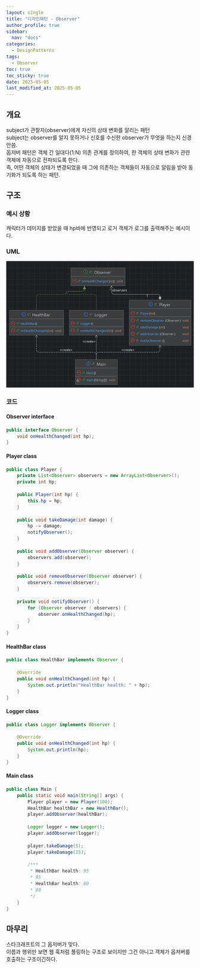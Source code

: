 ```yaml
---
layout: single
title: "디자인패턴 - Observer"
author_profile: true
sidebar:
  nav: "docs"
categories: 
  - DesignPatterns
tags:
  - Observer
toc: true
toc_sticky: true
date: 2025-05-05
last_modified_at: 2025-05-05
---
```


## 개요
subject가 관찰자(observer)에게 자신의 상태 변화를 알리는 패턴  
subject는 observer를 알지 못하거나 신호를 수신한 observer가 무엇을 하는지 신경 안씀.  
옵저버 패턴은 객체 간 일대다(1:N) 의존 관계를 정의하여, 한 객체의 상태 변화가 관련 객체에 자동으로 전파되도록 한다.  
즉, 어떤 객체의 상태가 변경되었을 때 그에 의존하는 객체들이 자동으로 알림을 받아 동기화가 되도록 하는 패턴.

## 구조
### 예시 상황
캐릭터가 데미지를 받았을 때 hp바에 반영되고 로거 객체가 로그를 출력해주는 예시이다.

### UML
![image](../../../images/design/design-pattern/design-pattern_observer.PNG)

### 코드
#### Observer interface
```java
public interface Observer {
    void onHealthChanged(int hp);
}
```

#### Player class
```java
public class Player {
    private List<Observer> observers = new ArrayList<Observer>();
    private int hp;

    public Player(int hp) {
        this.hp = hp;
    }

    public void takeDamage(int damage) {
        hp -= damage;
        notifyObserver();
    }

    public void addObserver(Observer observer) {
        observers.add(observer);
    }

    public void removeObserver(Observer observer) {
        observers.remove(observer);
    }

    private void notifyObserver() {
        for (Observer observer : observers) {
            observer.onHealthChanged(hp);
        }
    }
}
```

#### HealthBar class
```java
public class HealthBar implements Observer {

    @Override
    public void onHealthChanged(int hp) {
        System.out.println("HealthBar health: " + hp);
    }
}
```

#### Logger class
```java
public class Logger implements Observer {

    @Override
    public void onHealthChanged(int hp) {
        System.out.println(hp);
    }
}
```

#### Main class
```java
public class Main {
    public static void main(String[] args) {
        Player player = new Player(100);
        HealthBar healthBar = new HealthBar();
        player.addObserver(healthBar);

        Logger logger = new Logger();
        player.addObserver(logger);

        player.takeDamage(5);
        player.takeDamage(15);

        /***
         * HealthBar health: 95
         * 95
         * HealthBar health: 80
         * 80
         */
    }
}
```

## 마무리
스타크래프트의 그 옵저버가 맞다.  
이름과 행위만 보면 웹 훅처럼 풀링하는 구조로 보이지만 그건 아니고 객체가 옵저버를 호출하는 구조이긴하다.
